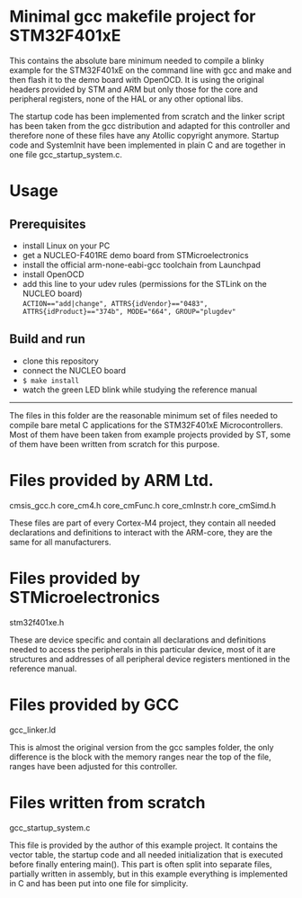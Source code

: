 # Minimal gcc makefile project for STM32F401xE

This contains the absolute bare minimum needed
to compile a blinky example for the STM32F401xE
on the command line with gcc and make and then
flash it to the demo board with OpenOCD. It is
using the original headers provided by STM and
ARM but only those for the core and peripheral
registers, none of the HAL or any other optional
libs.

The startup code has been implemented from scratch
and the linker script has been taken from the gcc
distribution and adapted for this controller and
therefore none of these files have any Atollic
copyright anymore. Startup code and SystemInit
have been implemented in plain C and are together
in one file gcc_startup_system.c.


# Usage

## Prerequisites

* install Linux on your PC
* get a NUCLEO-F401RE demo board from STMicroelectronics
* install the official arm-none-eabi-gcc toolchain from Launchpad
* install OpenOCD
* add this line to your udev rules (permissions for the STLink on the NUCLEO board)<br/>
  `ACTION=="add|change", ATTRS{idVendor}=="0483", ATTRS{idProduct}=="374b", MODE="664", GROUP="plugdev"`

## Build and run

* clone this repository
* connect the NUCLEO board
* `$ make install`
* watch the green LED blink while studying the reference manual

---

The files in this folder are the reasonable minimum 
set of files needed to compile bare metal C applications
for the STM32F401xE Microcontrollers. Most of them have
been taken from example projects provided by ST, some of 
them have been written from scratch for this purpose.


Files provided by ARM Ltd.
==========================
cmsis_gcc.h
core_cm4.h
core_cmFunc.h
core_cmInstr.h
core_cmSimd.h

These files are part of every Cortex-M4 project, they contain
all needed declarations and definitions to interact with the
ARM-core, they are the same for all manufacturers.


Files provided by STMicroelectronics
====================================
stm32f401xe.h

These are device specific and contain all declarations and
definitions needed to access the peripherals in this particular
device, most of it are structures and addresses of all peripheral 
device registers mentioned in the reference manual.


Files provided by GCC
=====================
gcc_linker.ld

This is almost the original version from the gcc samples folder,
the only difference is the block with the memory ranges near the
top of the file, ranges have been adjusted for this controller. 


Files written from scratch
==========================
gcc_startup_system.c

This file is provided by the author of this example project.
It contains the vector table, the startup code and all needed 
initialization that is executed before finally entering main(). 
This part is often split into separate files, partially written 
in assembly, but in this example everything is implemented in C 
and has been put into one file for simplicity.

